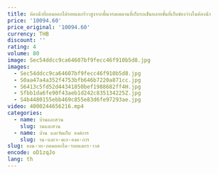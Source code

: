 ```yaml
---
title: ห้องน้ําที่ถอดออกได้รอยแตกร้าวสูงจากพื้นจรดเพดานที่เก็บรถเข็นหลายชั้นที่เก็บช่องว่างในห้องน้ํา
price: '10094.60'
price_original: '10094.60'
currency: THB
discount: ''
rating: 4
volume: 80
image: Sec54ddcc9ca64607bf9fecc46f910b5d8.jpg
images:
  - Sec54ddcc9ca64607bf9fecc46f910b5d8.jpg
  - S0aa47a4a352f4753bfb646b7220a871cc.jpg
  - S6413c5fd52d44341850bef1988682ff4H.jpg
  - Sfbb1da6fe90f43aeb1d242c835134225Z.jpg
  - S4b4480155ebb469c855e83d6fe97293ae.jpg
video: 4000244656216.mp4
categories:
  - name: บ้านและสวน
    slug: านและสวน
  - name: บ้าน และจัดเก็บ องค์การ
    slug: าน-และจ-ดเก-องค-การ
slug: องน-าท-ถอดออกได-รอยแตกร-าวส
encode: oD1zqJo
lang: th
---
```

  
